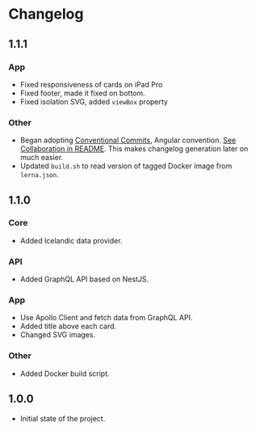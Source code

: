 # Changelog

## 1.1.1

### App

- Fixed responsiveness of cards on iPad Pro
- Fixed footer, made it fixed on bottom.
- Fixed isolation SVG, added `viewBox` property

### Other

- Began adopting [Conventional Commits](https://www.conventionalcommits.org),
  Angular convention. [See Collaboration in README](./README.md#Collaboration).
  This makes changelog generation later on much easier.
- Updated `build.sh` to read version of tagged Docker image from `lerna.json`.

## 1.1.0

### Core

- Added Icelandic data provider.

### API

- Added GraphQL API based on NestJS.

### App

- Use Apollo Client and fetch data from GraphQL API.
- Added title above each card.
- Changed SVG images.

### Other

- Added Docker build script.

## 1.0.0

- Initial state of the project.
